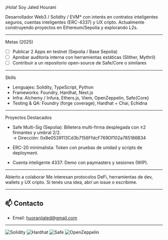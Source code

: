 ¡Hola! Soy Jaled Hourani 

Desarrollador Web3 / Solidity / EVM* con interés en contratos inteligentes seguros, cuentas inteligentes (ERC-4337) y UX cripto. Actualmente construyendo proyectos en Ethereum/Sepolia y explorando L2s.

---

Metas (2025)
- [ ] Publicar 2 Apps en testnet (Sepolia / Base Sepolia)
- [ ] Aprobar auditoría interna con herramientas estáticas (Slither, Mythril)
- [ ] Contribuir a un repositorio open-source de Safe/Core o similares

---

   Skills
- Lenguajes: Solidity, TypeScript, Python  
- Frameworks: Foundry, Hardhat, Next.js  
- Infra: Alchemy / Infura, Ethers.js, Viem, OpenZeppelin, Safe{Core}  
- Testing & QA: Foundry (forge coverage), Hardhat + Chai, Echidna  

---

  Proyectos Destacados
- Safe Multi-Sig (Sepolia): Billetera multi-firma desplegada con ≥2 firmantes y umbral 2/2.  
  → Dirección: 0x8e0539113Cd3b7156FfdcF769Df102a785186B34

- ERC-20 minimalista: Token con pruebas de unidad y scripts de deployment.  
- Cuenta inteligente 4337: Demo con paymasters y sesiones (WIP).  

---

  Abierto a colaborar
Me interesan protocolos DeFi, herramientas de dev, wallets y UX cripto. Si tenés una idea, abrí un issue o escribime.

---

## 📫 Contacto
- Email: huoranijaled@gmail.com   

---

![Solidity](https://img.shields.io/badge/Solidity-^0.8.x-informational)
![Hardhat](https://img.shields.io/badge/Hardhat-%F0%9F%90%9B-yellow)
![Safe](https://img.shields.io/badge/Safe-multisig-green)
![OpenZeppelin](https://img.shields.io/badge/OpenZeppelin-contracts%20v5-blue)
